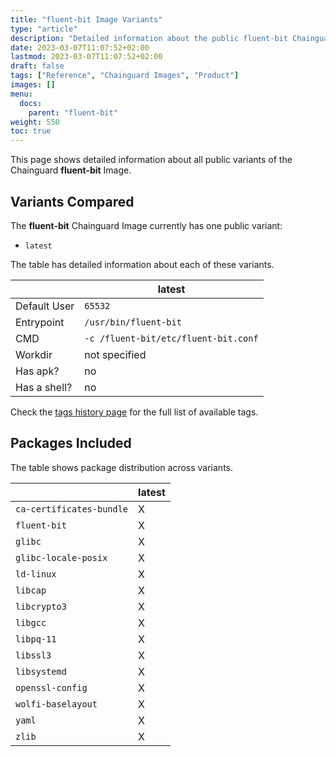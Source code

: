 ```yaml
---
title: "fluent-bit Image Variants"
type: "article"
description: "Detailed information about the public fluent-bit Chainguard Image variants"
date: 2023-03-07T11:07:52+02:00
lastmod: 2023-03-07T11:07:52+02:00
draft: false
tags: ["Reference", "Chainguard Images", "Product"]
images: []
menu:
  docs:
    parent: "fluent-bit"
weight: 550
toc: true
---
```


This page shows detailed information about all public variants of the Chainguard **fluent-bit** Image.

## Variants Compared
The **fluent-bit** Chainguard Image currently has one public variant: 

- `latest`

The table has detailed information about each of these variants.

|              | latest                               |
|--------------|--------------------------------------|
| Default User | `65532`                              |
| Entrypoint   | `/usr/bin/fluent-bit`                |
| CMD          | `-c /fluent-bit/etc/fluent-bit.conf` |
| Workdir      | not specified                        |
| Has apk?     | no                                   |
| Has a shell? | no                                   |

Check the [tags history page](/chainguard/chainguard-images/reference/fluent-bit/tags_history/) for the full list of available tags.

## Packages Included
The table shows package distribution across variants.

|                          | latest |
|--------------------------|--------|
| `ca-certificates-bundle` | X      |
| `fluent-bit`             | X      |
| `glibc`                  | X      |
| `glibc-locale-posix`     | X      |
| `ld-linux`               | X      |
| `libcap`                 | X      |
| `libcrypto3`             | X      |
| `libgcc`                 | X      |
| `libpq-11`               | X      |
| `libssl3`                | X      |
| `libsystemd`             | X      |
| `openssl-config`         | X      |
| `wolfi-baselayout`       | X      |
| `yaml`                   | X      |
| `zlib`                   | X      |
